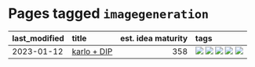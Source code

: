 # Pages tagged `imagegeneration`

|last_modified|title|est. idea maturity|tags
|:---|:---|---:|:---|
|2023-01-12|[karlo + DIP](../karlo-dip.md)|358|[![](https://img.shields.io/badge/tag-deepimageprior-394ee4)](../tags/deepimageprior.md) [![](https://img.shields.io/badge/tag-experimental-92ab1c)](../tags/experimental.md) [![](https://img.shields.io/badge/tag-imagegeneration-cc5ed7)](../tags/imagegeneration.md) [![](https://img.shields.io/badge/tag-prior-dd597e)](../tags/prior.md) [![](https://img.shields.io/badge/tag-wip-48fb29)](../tags/wip.md)|
